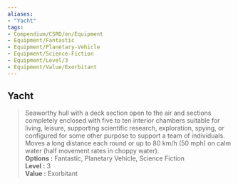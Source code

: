 ```yaml
---
aliases:
- "Yacht"
tags:
- Compendium/CSRD/en/Equipment
- Equipment/Fantastic
- Equipment/Planetary-Vehicle
- Equipment/Science-Fiction
- Equipment/Level/3
- Equipment/Value/Exorbitant
---
```


  
## Yacht  
  
>Seaworthy hull with a deck section open to the air and sections completely enclosed with five to ten interior chambers suitable for living, leisure, supporting scientific research, exploration, spying, or configured for some other purpose to support a team of individuals. Moves a long distance each round or up to 80 km/h (50 mph) on calm water (half movement rates in choppy water).  
> **Options :** Fantastic, Planetary Vehicle, Science Fiction  
> **Level :** 3  
> **Value :** Exorbitant